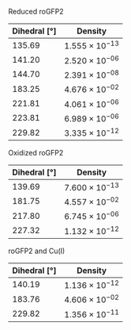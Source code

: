 Reduced roGFP2

| Dihedral [°] | Density |
|-----------|-----------|
| 135.69 | $1.555 \times 10^{-13}$ |
| 141.20 | $2.520 \times 10^{-06}$ |
| 144.70 | $2.391 \times 10^{-08}$ |
| 183.25 | $4.676 \times 10^{-02}$ |
| 221.81 | $4.061 \times 10^{-06}$ |
| 223.81 | $6.989 \times 10^{-06}$ |
| 229.82 | $3.335 \times 10^{-12}$ |

Oxidized roGFP2

| Dihedral [°] | Density |
|-----------|-----------|
| 139.69 | $7.600 \times 10^{-13}$ |
| 181.75 | $4.557 \times 10^{-02}$ |
| 217.80 | $6.745 \times 10^{-06}$ |
| 227.32 | $1.132 \times 10^{-12}$ |

roGFP2 and Cu(I)

| Dihedral [°] | Density |
|-----------|-----------|
| 140.19 | $1.136 \times 10^{-12}$ |
| 183.76 | $4.606 \times 10^{-02}$ |
| 229.82 | $1.356 \times 10^{-11}$ |
